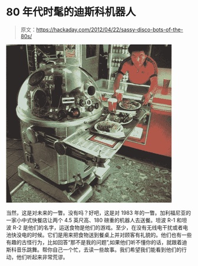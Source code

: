 # 80 年代时髦的迪斯科机器人

> 原文：<https://hackaday.com/2012/04/22/sassy-disco-bots-of-the-80s/>

![](img/25ba0d03f91989248b98dc2b039d0f5e.png "Tanbo-Two-Panda-Deli-Pasadena-thumb-550xauto-89432")

当然，这是对未来的一瞥。没有吗？好吧，这是对 1983 年的一瞥。加利福尼亚的一家小中式快餐店让两个 4.5 英尺高、180 磅重的机器人去送餐。坦波 R-1 和坦波 R-2 是他们的名字，运送食物是他们的游戏。至少，在没有无线电干扰或者电池快没电的时候。它们是用来把食物送到餐桌上并对顾客有礼貌的。他们也有一些有趣的古怪行为，比如回答“那不是我的问题”,如果他们听不懂你的话，就跟着迪斯科音乐跳舞。帮你自己一个忙，去读一些故事。我们希望我们能看到他们的行动，他们听起来非常荒谬。